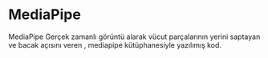 # MediaPipe
MediaPipe
Gerçek zamanlı görüntü alarak vücut parçalarının yerini saptayan ve bacak açısını veren , mediapipe kütüphanesiyle yazılımış kod.
